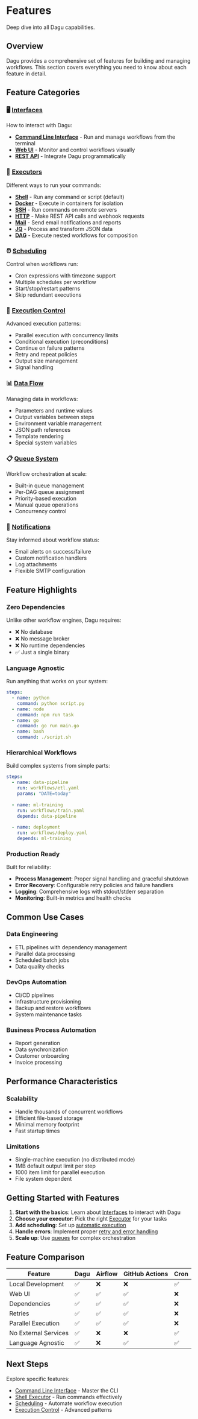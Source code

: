 # Features

Deep dive into all Dagu capabilities.

## Overview

Dagu provides a comprehensive set of features for building and managing workflows. This section covers everything you need to know about each feature in detail.

## Feature Categories

### 🖥️ [Interfaces](/features/interfaces/cli)

How to interact with Dagu:

- **[Command Line Interface](/features/interfaces/cli)** - Run and manage workflows from the terminal
- **[Web UI](/features/interfaces/web-ui)** - Monitor and control workflows visually  
- **[REST API](/features/interfaces/api)** - Integrate Dagu programmatically

### 🔧 [Executors](/features/executors/shell)

Different ways to run your commands:

- **[Shell](/features/executors/shell)** - Run any command or script (default)
- **[Docker](/features/executors/docker)** - Execute in containers for isolation
- **[SSH](/features/executors/ssh)** - Run commands on remote servers
- **[HTTP](/features/executors/http)** - Make REST API calls and webhook requests
- **[Mail](/features/executors/mail)** - Send email notifications and reports
- **[JQ](/features/executors/jq)** - Process and transform JSON data
- **[DAG](/features/executors/dag)** - Execute nested workflows for composition

### ⏰ [Scheduling](/features/scheduling)

Control when workflows run:

- Cron expressions with timezone support
- Multiple schedules per workflow
- Start/stop/restart patterns
- Skip redundant executions

### 🚀 [Execution Control](/features/execution-control)

Advanced execution patterns:

- Parallel execution with concurrency limits
- Conditional execution (preconditions)
- Continue on failure patterns
- Retry and repeat policies
- Output size management
- Signal handling

### 📊 [Data Flow](/features/data-flow)

Managing data in workflows:

- Parameters and runtime values
- Output variables between steps
- Environment variable management
- JSON path references
- Template rendering
- Special system variables

### 📋 [Queue System](/features/queues)

Workflow orchestration at scale:

- Built-in queue management
- Per-DAG queue assignment
- Priority-based execution
- Manual queue operations
- Concurrency control

### 📧 [Notifications](/features/notifications)

Stay informed about workflow status:

- Email alerts on success/failure
- Custom notification handlers
- Log attachments
- Flexible SMTP configuration

## Feature Highlights

### Zero Dependencies

Unlike other workflow engines, Dagu requires:
- ❌ No database
- ❌ No message broker  
- ❌ No runtime dependencies
- ✅ Just a single binary

### Language Agnostic

Run anything that works on your system:

```yaml
steps:
  - name: python
    command: python script.py
  - name: node
    command: npm run task
  - name: go
    command: go run main.go
  - name: bash
    command: ./script.sh
```

### Hierarchical Workflows

Build complex systems from simple parts:

```yaml
steps:
  - name: data-pipeline
    run: workflows/etl.yaml
    params: "DATE=today"
    
  - name: ml-training
    run: workflows/train.yaml
    depends: data-pipeline
    
  - name: deployment
    run: workflows/deploy.yaml
    depends: ml-training
```

### Production Ready

Built for reliability:

- **Process Management**: Proper signal handling and graceful shutdown
- **Error Recovery**: Configurable retry policies and failure handlers
- **Logging**: Comprehensive logs with stdout/stderr separation
- **Monitoring**: Built-in metrics and health checks

## Common Use Cases

### Data Engineering
- ETL pipelines with dependency management
- Parallel data processing
- Scheduled batch jobs
- Data quality checks

### DevOps Automation
- CI/CD pipelines
- Infrastructure provisioning
- Backup and restore workflows
- System maintenance tasks

### Business Process Automation
- Report generation
- Data synchronization
- Customer onboarding
- Invoice processing

## Performance Characteristics

### Scalability
- Handle thousands of concurrent workflows
- Efficient file-based storage
- Minimal memory footprint
- Fast startup times

### Limitations
- Single-machine execution (no distributed mode)
- 1MB default output limit per step
- 1000 item limit for parallel execution
- File system dependent

## Getting Started with Features

1. **Start with the basics**: Learn about [Interfaces](/features/interfaces/cli) to interact with Dagu
2. **Choose your executor**: Pick the right [Executor](/features/executors/shell) for your tasks
3. **Add scheduling**: Set up [automatic execution](/features/scheduling)
4. **Handle errors**: Implement proper [retry and error handling](/features/execution-control)
5. **Scale up**: Use [queues](/features/queues) for complex orchestration

## Feature Comparison

| Feature | Dagu | Airflow | GitHub Actions | Cron |
|---------|------|---------|----------------|------|
| Local Development | ✅ | ❌ | ❌ | ✅ |
| Web UI | ✅ | ✅ | ✅ | ❌ |
| Dependencies | ✅ | ✅ | ✅ | ❌ |
| Retries | ✅ | ✅ | ✅ | ❌ |
| Parallel Execution | ✅ | ✅ | ✅ | ❌ |
| No External Services | ✅ | ❌ | ❌ | ✅ |
| Language Agnostic | ✅ | ❌ | ✅ | ✅ |

## Next Steps

Explore specific features:

- [Command Line Interface](/features/interfaces/cli) - Master the CLI
- [Shell Executor](/features/executors/shell) - Run commands effectively
- [Scheduling](/features/scheduling) - Automate workflow execution
- [Execution Control](/features/execution-control) - Advanced patterns